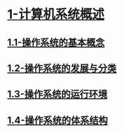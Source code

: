 # [1-计算机系统概述](./1-计算机系统概述/readme.md)

## [1.1-操作系统的基本概念](./1-计算机系统概述/1.1-操作系统的基本概念/readme.md)

## [1.2-操作系统的发展与分类](./1-计算机系统概述/1.2-操作系统的发展与分类/readme.md)

## [1.3-操作系统的运行环境](./1-计算机系统概述/1.3-操作系统的运行环境/readme.md)

## [1.4-操作系统的体系结构](./1-计算机系统概述/1.4-操作系统的体系结构/readme.md)